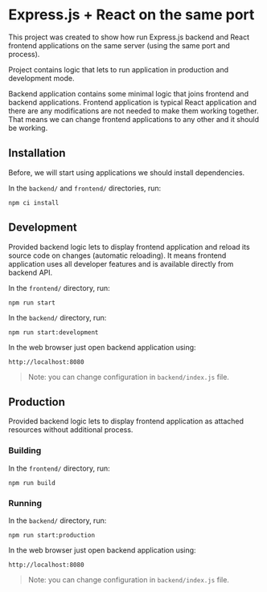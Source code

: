 # Express.js + React on the same port 

This project was created to show how run Express.js backend and React frontend applications on the same server (using the same port and process).

Project contains logic that lets to run application in production and development mode.

Backend application contains some minimal logic that joins frontend and backend applications. Frontend application is typical React application and there are any modifications are not needed to make them working together. That means we can change frontend applications to any other and it should be working.

## Installation

Before, we will start using applications we should install dependencies. 

In the `backend/` and `frontend/` directories, run:

```
npm ci install
```

## Development

Provided backend logic lets to display frontend application and reload its source code on changes (automatic reloading). It means frontend application uses all developer features and is available directly from backend API.

In the `frontend/` directory, run:

```
npm run start
```

In the `backend/` directory, run:

```
npm run start:development
```

In the web browser just open backend application using:

```
http://localhost:8080
```

> Note: you can change configuration in `backend/index.js` file.

## Production

Provided backend logic lets to display frontend application as attached resources without additional process.

### Building

In the `frontend/` directory, run:

```
npm run build
```

### Running

In the `backend/` directory, run:

```
npm run start:production
```

In the web browser just open backend application using:

```
http://localhost:8080
```

> Note: you can change configuration in `backend/index.js` file.
